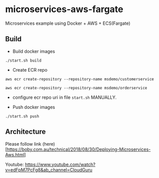 # microservices-aws-fargate
Microservices example using Docker + AWS + ECS(Fargate)

## Build

 - Build docker images 
 
 ```./start.sh build```

 - Create ECR repo 
 
 ```aws ecr create-repository --repository-name msdemo/customerservice``` 
 
 ```aws ecr create-repository --repository-name msdemo/orderservice```

 - configure ecr repo uri in file  ```start.sh``` MANUALLY.

 - Push docker images 
 
 ```./start.sh push```

## Architecture

Please follow link (here)[https://boby.com.au/technical/2018/08/30/Deploying-Microservices-Aws.html]

Youtube: https://www.youtube.com/watch?v=edFpM7PcFg8&ab_channel=CloudGuru
